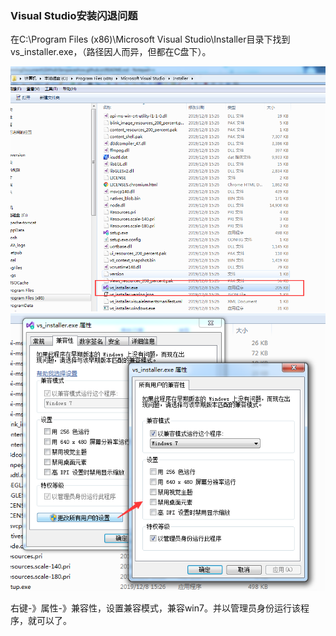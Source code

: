 ### Visual Studio安装闪退问题

在C:\Program Files (x86)\Microsoft Visual Studio\Installer目录下找到vs_installer.exe，（路径因人而异，但都在C盘下）。  

![20200103214241](img/20200103214241.png)
![20200103213558](img/20200103213558.png)  

右键-》属性-》兼容性，设置兼容模式，兼容win7。并以管理员身份运行该程序，就可以了。

